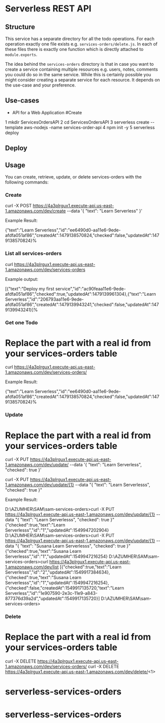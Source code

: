 # Serverless REST API


## Structure

This service has a separate directory for all the todo operations. For each operation exactly one file exists e.g. `services-orders/delete.js`. In each of these files there is exactly one function which is directly attached to `module.exports`.

The idea behind the `services-orders` directory is that in case you want to create a service containing multiple resources e.g. users, notes, comments you could do so in the same service. While this is certainly possible you might consider creating a separate service for each resource. It depends on the use-case and your preference.

## Use-cases

- API for a Web Application
#Create


1 mkdir ServicesOrdersAPI
2 cd ServicesOrdersAPI
3 serverless create --template aws-nodejs -name services-order-api
4 npm init -y
5 serverless deploy

## Deploy



## Usage

You can create, retrieve, update, or delete services-orders with the following commands:

### Create  


curl -X POST https://4a3plrgux1.execute-api.us-east-1.amazonaws.com/dev/create --data '{ "text": "Learn Serverless" }'


Example Result:

{"text":"Learn Serverless","id":"ee6490d0-aa11e6-9ede-afdfa051af86","createdAt":1479138570824,"checked":false,"updatedAt":1479138570824}%


### List all services-orders


curl https://4a3plrgux1.execute-api.us-east-1.amazonaws.com/dev/services-orders


Example output:

[{"text":"Deploy my first service","id":"ac90feaa11e6-9ede-afdfa051af86","checked":true,"updatedAt":1479139961304},{"text":"Learn Serverless","id":"206793aa11e6-9ede-afdfa051af86","createdAt":1479139943241,"checked":false,"updatedAt":1479139943241}]%


### Get one Todo


# Replace the <id> part with a real id from your services-orders table
curl https://4a3plrgux1.execute-api.us-east-1.amazonaws.com/dev/services-orders/<id>


Example Result:

{"text":"Learn Serverless","id":"ee6490d0-aa11e6-9ede-afdfa051af86","createdAt":1479138570824,"checked":false,"updatedAt":1479138570824}%


### Update  


# Replace the <id> part with a real id from your services-orders table
curl -X PUT https://4a3plrgux1.execute-api.us-east-1.amazonaws.com/dev/update/<id> --data '{ "text": "Learn Serverless", "checked": true }'

curl -X PUT https://4a3plrgux1.execute-api.us-east-1.amazonaws.com/dev/update/{1} --data "{ \"text\": \"Learn Serverlesss\", \"checked\": true }"



Example Result:

D:\AZUMHER\SAM\sam-services-orders>curl -X PUT https://4a3plrgux1.execute-api.us-east-1.amazonaws.com/dev/update/{1} --data "{ \"text\": \"Learn Serverlesss\", \"checked\": true }"
{"checked":true,"text":"Learn Serverlesss","id":"1","updatedAt":1549947202904}
D:\AZUMHER\SAM\sam-services-orders>curl -X PUT https://4a3plrgux1.execute-api.us-east-1.amazonaws.com/dev/update/{1} --data "{ \"text\": \"Susana Learn Serverlesss\", \"checked\": true }"
{"checked":true,"text":"Susana Learn Serverlesss","id":"1","updatedAt":1549947216254}
D:\AZUMHER\SAM\sam-services-orders>curl https://4a3plrgux1.execute-api.us-east-1.amazonaws.com/dev/list
[{"checked":true,"text":"Learn Serverlesss","id":"2","updatedAt":1549917384634},{"checked":true,"text":"Susana Learn Serverlesss","id":"1","updatedAt":1549947216254},{"checked":false,"createdAt":1549917135720,"text":"Learn Serverless","id":"1e907590-2e3c-11e9-a843-877376d39a2d","updatedAt":1549917135720}]
D:\AZUMHER\SAM\sam-services-orders>


### Delete


# Replace the <id> part with a real id from your services-orders table
curl -X DELETE https://4a3plrgux1.execute-api.us-east-1.amazonaws.com/dev/services-orders/<id>
curl -X DELETE https://4a3plrgux1.execute-api.us-east-1.amazonaws.com/dev/delete/<1>
# serverless-services-orders
# serverless-services-orders

